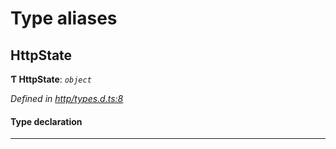 

# Type aliases

<a id="httpstate"></a>

##  HttpState

**Ƭ HttpState**: *`object`*

*Defined in [http/types.d.ts:8](https://github.com/polkadot-js/api/blob/605f11d/packages/api-provider/src/http/types.d.ts#L8)*

#### Type declaration

___

